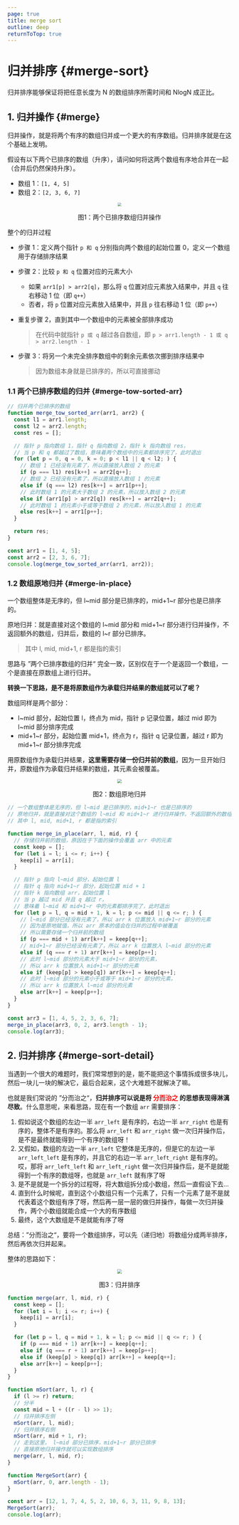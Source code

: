 ```yaml
---
page: true
title: merge sort
outline: deep
returnToTop: true
---
```


# 归并排序 {#merge-sort}

归并排序能够保证将把任意长度为 N 的数组排序所需时间和 NlogN 成正比。

## 1. 归并操作 {#merge}

归并操作，就是将两个有序的数组归并成一个更大的有序数组。归并排序就是在这个基础上发明。

假设有以下两个已排序的数组（升序），请问如何将这两个数组有序地合并在一起（合并后仍然保持升序）。

- 数组 1：`[1, 4, 5]`
- 数组 2：`[2, 3, 6, 7]`

<div align='center'>
  <img src="./images/02-merge-sort/array-merge.png" style="zoom:50%;" />
  <p class="image-title">图1：两个已排序数组归并操作</p>
</div>

整个的归并过程

- 步骤 1：定义两个指针 `p 和 q` 分别指向两个数组的起始位置 0，定义一个数组用于存储排序结果
- 步骤 2：比较 `p 和 q` 位置对应的元素大小
  - 如果 `arr1[p] > arr2[q]`，那么将 `q` 位置对应元素放入结果中，并且 `q` 往右移动 1 位（即 `q++`）
  - 否者，将 `p` 位置对应元素放入结果中，并且 `p` 往右移动 1 位（即 `p++`）
- 重复步骤 2，直到其中一个数组中的元素被全部排序成功

  > 在代码中就指针 `p 或 q` 越过各自数组，即 `p > arr1.length - 1 或 q > arr2.length - 1`

- 步骤 3：将另一个未完全排序数组中的剩余元素依次挪到排序结果中
  > 因为数组本身就是已排序的，所以可直接挪动

### 1.1 两个已排序数组的归并 {#merge-tow-sorted-arr}

```js
// 归并两个已排序的数组
function merge_tow_sorted_arr(arr1, arr2) {
  const l1 = arr1.length;
  const l2 = arr2.length;
  const res = [];

  // 指针 p 指向数组 1，指针 q 指向数组 2，指针 k 指向数组 res，
  // 当 p 和 q 都越过了数组，意味着两个数组中的元素都排序完了，此时退出
  for (let p = 0, q = 0, k = 0; p < l1 || q < l2; ) {
    // 数组 1 已经没有元素了，所以直接放入数组 2 的元素
    if (p === l1) res[k++] = arr2[q++];
    // 数组 2 已经没有元素了，所以直接放入数组 1 的元素
    else if (q === l2) res[k++] = arr1[p++];
    // 此时数组 1 的元素大于数组 2 的元素，所以放入数组 2 的元素
    else if (arr1[p] > arr2[q]) res[k++] = arr2[q++];
    // 此时数组 1 的元素小于或等于数组 2 的元素，所以放入数组 1 的元素
    else res[k++] = arr1[p++];
  }

  return res;
}

const arr1 = [1, 4, 5];
const arr2 = [2, 3, 6, 7];
console.log(merge_tow_sorted_arr(arr1, arr2));
```

### 1.2 数组原地归并 {#merge-in-place}

一个数组整体是无序的，但 l~mid 部分是已排序的，mid+1~r 部分也是已排序的。

原地归并：就是直接对这个数组的 l~mid 部分和 mid+1~r 部分进行归并操作，不返回额外的数组，归并后，数组的 l~r 部分已排序。

> 其中 l, mid, mid+1, r 都是指的索引

思路与 ”两个已排序数组的归并“ 完全一致，区别仅在于一个是返回一个数组，一个是直接在原数组上进行归并。

**转换一下思路，是不是将原数组作为承载归并结果的数组就可以了呢？**

数组同样是两个部分：

- l~mid 部分，起始位置 l，终点为 mid，指针 p 记录位置，越过 mid 即为 l~mid 部分排序完成
- mid+1~r 部分，起始位置 mid+1，终点为 r，指针 q 记录位置，越过 r 即为 mid+1~r 部分排序完成

用原数组作为承载归并结果，**这里需要存储一份归并前的数组**，因为一旦开始归并，原数组作为承载归并结果的数组，其元素会被覆盖。

<div align='center'>
  <img src="./images/02-merge-sort/array-merge-inplace.png" style="zoom:60%;" />
  <p class="image-title">图2：数组原地归并</p>
</div>

```js
// 一个数组整体是无序的，但 l~mid 是已排序的，mid+1~r 也是已排序的
// 原地归并，就是直接对这个数组的 l~mid 和 mid+1~r 进行归并操作，不返回额外的数组
// 其中 l, mid, mid+1, r 都是指的索引

function merge_in_place(arr, l, mid, r) {
  // 存储归并前的数组，原因在于下面的操作会覆盖 arr 中的元素
  const keep = [];
  for (let i = l; i <= r; i++) {
    keep[i] = arr[i];
  }

  // 指针 p 指向 l~mid 部分，起始位置 l
  // 指针 q 指向 mid+1~r 部分，起始位置 mid + 1
  // 指针 k 指向数组 arr，起始位置 l
  // 当 p 越过 mid 并且 q 越过 r，
  // 意味着 l~mid 和 mid+1~r 中的元素都排序完了，此时退出
  for (let p = l, q = mid + 1, k = l; p <= mid || q <= r; ) {
    // l~mid 部分已经没有元素了，所以 arr k 位置放入 mid+1~r 部分的元素
    // 因为是原地赋值，所以 arr 原本的值会在归并的过程中被覆盖
    // 所以需要存储一个归并前的数组
    if (p === mid + 1) arr[k++] = keep[q++];
    // mid+1~r 部分已经没有元素了，所以 arr k 位置放入 l~mid 部分的元素
    else if (q === r + 1) arr[k++] = keep[p++];
    // 此时 l~mid 部分的元素大于 mid+1~r 部分的元素，
    // 所以 arr k 位置放入 mid+1~r 部分的元素
    else if (keep[p] > keep[q]) arr[k++] = keep[q++];
    // 此时 l~mid 部分的元素小于或等于 mid+1~r 部分的元素，
    // 所以 arr k 位置放入 l~mid 部分的元素
    else arr[k++] = keep[p++];
  }
}

const arr3 = [1, 4, 5, 2, 3, 6, 7];
merge_in_place(arr3, 0, 2, arr3.length - 1);
console.log(arr3);
```

## 2. 归并排序 {#merge-sort-detail}

当遇到一个很大的难题时，我们常常想到的是，能不能把这个事情拆成很多块儿，然后一块儿一块的解决它，最后合起来，这个大难题不就解决了嘛。

也就是我们常说的 ”分而治之“，**归并排序可以说是将 <font color='red'>分而治之</font> 的思想表现得淋漓尽致**。什么意思呢，来看思路，现在有一个数组 `arr` 需要排序：

1. 假如说这个数组的左边一半 `arr_left` 是有序的，右边一半 `arr_right` 也是有序的，整体不是有序的。那么将 `arr_left` 和 `arr_right` 做一次归并操作后，是不是最终就能得到一个有序的数组呀！
2. 又假如，数组的左边一半 `arr_left` 它整体是无序的，但是它的左边一半 `arr_left_left` 是有序的，并且它的右边一半 `arr_left_right` 是有序的。哎，那将 `arr_left_left` 和 `arr_left_right` 做一次归并操作后，是不是就能得到一个有序的数组呀，也就是 `arr_left` 就有序了呀
3. 是不是就是一个拆分的过程呀，将大数组拆分成小数组，然后一直假设下去...
4. 直到什么时候呢，直到这个小数组只有一个元素了，只有一个元素了是不是就代表着这个数组有序了呀，然后再一层一层的做归并操作，每做一次归并操作，两个小数组就能合成一个大的有序数组
5. 最终，这个大数组是不是就能有序了呀

总结：”分而治之“，要将一个数组排序，可以先（递归地）将数组分成两半排序，然后再依次归并起来。

整体的思路如下：

<div align='center'>
  <img src="./images/02-merge-sort/merge-sort.png" style="zoom:60%;" />
  <p class="image-title">图3：归并排序</p>
</div>

```js
function merge(arr, l, mid, r) {
  const keep = [];
  for (let i = l; i <= r; i++) {
    keep[i] = arr[i];
  }

  for (let p = l, q = mid + 1, k = l; p <= mid || q <= r; ) {
    if (p === mid + 1) arr[k++] = keep[q++];
    else if (q === r + 1) arr[k++] = keep[p++];
    else if (keep[p] > keep[q]) arr[k++] = keep[q++];
    else arr[k++] = keep[p++];
  }
}

function mSort(arr, l, r) {
  if (l >= r) return;
  // 分半
  const mid = l + ((r - l) >> 1);
  // 归并排序左侧
  mSort(arr, l, mid);
  // 归并排序右侧
  mSort(arr, mid + 1, r);
  // 走到这里， l~mid 部分已排序，mid+1~r 部分已排序
  // 直接原地归并操作就可以实现数组排序
  merge(arr, l, mid, r);
}

function MergeSort(arr) {
  mSort(arr, 0, arr.length - 1);
}

const arr = [12, 1, 7, 4, 5, 2, 10, 6, 3, 11, 9, 8, 13];
MergeSort(arr);
console.log(arr);
```
